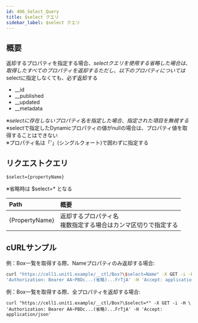 ```yaml
---
id: 406_Select_Query
title: $select クエリ
sidebar_label: $select クエリ
---
```

## 概要
返却するプロパティを指定する場合、$selectクエリを使用する  
省略した場合は、取得したすべてのプロパティを返却する  
ただし、以下のプロパティについては$selectに指定しなくても、必ず返却する  
* \__id
* \__published
* \__updated
* \__metadata

※$selectに存在しないプロパティ名を指定した場合、指定された項目を無視する  
※$selectで指定したDynamicプロパティの値がnullの場合は、プロパティ値を取得することはできない  
※プロパティ名は「'」(シングルクォート)で囲わずに指定する
## リクエストクエリ
```
$select={propertyName}
```
※省略時は $select=* となる

|Path|概要|
|:--|:--|
|{PropertyName}|返却するプロパティ名<br>複数指定する場合はカンマ区切りで指定する|
## cURLサンプル
例：Box一覧を取得する際、Nameプロパティのみ返却する場合:
```sh
curl "https://cell1.unit1.example/__ctl/Box?\$select=Name" -X GET -i -H \
'Authorization: Bearer AA~PBDc...(省略)...FrTjA' -H 'Accept: application/json'
```
例：Box一覧を取得する際、全プロパティを返却する場合:
```
curl "https://cell1.unit1.example/__ctl/Box?\$select=*" -X GET -i -H \
'Authorization: Bearer AA~PBDc...(省略)...FrTjA' -H 'Accept: application/json'
```


